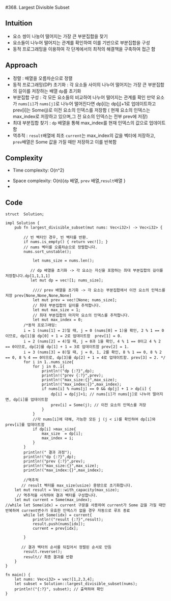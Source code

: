 #368. Largest Divisible Subset
## Intuition
* 요소 쌍이 나눙어 떨어지는 가장 큰 부분집합을 찾기
* 요소들이 나누어 떨어지는 관계를 확인하여 이를 기반으로 부분집합을 구성
* 동적 프로그래밍을 이용하여 각 단계에서의 최적의 해결책을 구축하여 접근 함

## Approach
* 정렬 : 배열을 오름차순으로 정렬
* 동적 프로그래밍(DP) 초기화 : 각 요소들 사이의 나누어 떨어지는 가장 큰 부분집합의 길이를 저장하는 배열 `dp`를 초기화
* 부분집합 구성 : 각 모든 요소들의 비교하여 나누어 떨어지는 관계를 확인 만약 요소가 `nums[i]`가 `nums[j]`로 나누어 떨어진다면 dp[i]는 dp[j]+1로 업데이트하고 prev[i]는 Some(j)로 이전 요소의 인덱스를 저장함 ( 현재 요소의 인덱스는 max_index로 저장하고 있으며,그 전 요소의  인덱스는 전부 prev에 저장)
* 최대 부분집합 찾기 : `dp` 배열을 통해 max_index를 현재 인덱스의 값으로 업데이트 함
* 역추적 :  `result`배열에 최초 `current`는 max_index의 값을 벡터에 저장하고, `prev`배열은  Some 값을 가질 때만  저장하고 이를 반복함

## Complexity
- Time complexity: O(n^2)
<!-- Add your time complexity here, e.g. $$O(n)$$ -->

- Space complexity: O(n){`dp` 배열, `prev` 배열,`result`배열 }
- 
<!-- Add your space complexity here, e.g. $$O(n)$$ -->

## Code 
```
struct  Solution;

impl Solution {
    pub fn largest_divisible_subset(mut nums: Vec<i32>) -> Vec<i32> {
    
        // 빈 벡터인 경우, 빈 벡터를 반환.
        if nums.is_empty() { return vec![]; }
        // nums 벡터를 오름차순으로 정렬합니다.
        nums.sort_unstable();

            let nums_size = nums.len();

           // dp 배열을 초기화 -> 각 요소는 자신을 포함하는 최대 부분집합의 길이를 저장합니다.dp[1,1,1,1]
           let mut dp = vec![1; nums_size];

            //// prev 배열을 초기화 -> 각 요소는 부분집합에서 이전 요소의 인덱스를 저장 prev[None,None,None,None]
            let mut prev = vec![None; nums_size];
            // 최대 부분집합의 길이를 추적합니다.
            let mut max_size = 1;
            // 최대 부분집합의 마지막 요소의 인덱스를 추적합니다.
            let mut max_index = 0;
        /*동적 프로그래밍:
        i = 1 (nums[1] = 2)일 때, j = 0 (nums[0] = 1)을 확인, 2 % 1 == 0이므로, dp[1]을 dp[0] + 1 = 2로 업데이트함  prev[1] = 0.
        i = 2 (nums[2] = 4)일 때, j = 0과 1을 확인, 4 % 1 == 0이고 4 % 2 == 0이므로, dp[2]를 dp[1] + 1 = 3로 업데이트함 prev[2] = 1.
        i = 3 (nums[3] = 8)일 때, j = 0, 1, 2를 확인, 8 % 1 == 0, 8 % 2 == 0, 8 % 4 == 0이므로, dp[3]를 dp[2] + 1 = 4로 업데이트함. prev[3] = 2. */
        for i in 1..nums_size{
            for j in 0..i{
                println!("dp {:?}",dp);
                println!("prev {:?}",prev);
                println!("max_size:{}",max_size);
                println!("max_index:{}",max_index);
                if nums[i] % nums[j] == 0 && dp[j] + 1 > dp[i] { 
                    dp[i] = dp[j]+1; // nums[i]가 nums[j]로 나누어 떨어지면, dp[i]를 업데이트함
                    prev[i] = Some(j); // 이전 요소의 인덱스를 저장
                }
            }
            //각 nums[i]에 대해, 가능한 모든 j (j < i)를 확인하여 dp[i]와 prev[i]를 업데이트함
            if dp[i] >max_size{
                max_size  = dp[i];
                max_index = i;
            }
        }
        println!(" 결과 과정");
        println!("dp {:?}",dp);
        println!("prev {:?}",prev);
        println!("max_size:{}",max_size);
        println!("max_index:{}",max_index);
      
        //역추적
       // result 벡터를 max_size(usize) 용량으로 초기화합니다.
    let mut result = Vec::with_capacity(max_size);
     // 역추적을 시작하여 결과 벡터를 구성합니다.
    let mut current = Some(max_index);
//while let Some(idx) = current 구문을 사용하여 current가 Some 값을 가질 때만 반복하여 current변수가 유효한 인덱스가 없을 경우 자동으로 루프 종료
        while let Some(idx) = current{
            println!("result {:?}",result);
            result.push(nums[idx]);
            current = prev[idx];
            
        }

       // 결과 벡터의 순서를 뒤집어서 정렬된 순서로 만듬
        result.reverse();
        result// 최종 결과를 반환
    }
}

fn main() {
    let nums: Vec<i32> = vec![1,2,3,4];
    let subset = Solution::largest_divisible_subset(nums);
    println!("{:?}", subset); // 출력하여 확인
}

```
